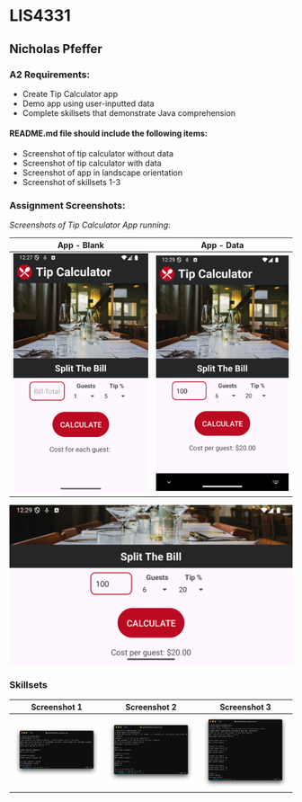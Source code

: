 # LIS4331

## Nicholas Pfeffer

### A2 Requirements:

- Create Tip Calculator app
- Demo app using user-inputted data
- Complete skillsets that demonstrate Java comprehension

#### README.md file should include the following items:

- Screenshot of tip calculator without data
- Screenshot of tip calculator with data
- Screenshot of app in landscape orientation
- Screenshot of skillsets 1-3

### Assignment Screenshots:

_Screenshots of Tip Calculator App running_:

| App - Blank | App - Data |
| :-----------------------: | :--------------------------------: |
| ![Screenshot of app without data](img/A2_blank.png) | ![Screenshot of app without data](img/A2_data.png) |

![Screenshot of app without data](img/A2_horizontal.png)

### Skillsets

| Screenshot 1 | Screenshot 2 | Screenshot 3 |
| :----------: | :----------: | :----------: |
| ![Screenshot 1](img/ss1.png) | ![Screenshot 2](img/ss2.png) | ![Screenshot 3](img/ss3.png) |